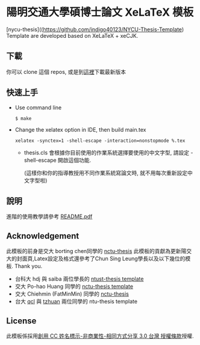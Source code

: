 # 陽明交通大學碩博士論文 XeLaTeX 模板

[nycu-thesis]((https://github.com/indigo40123/NYCU-Thesis-Template)
Template are developed based on XeLaTeX + xeCJK.

## 下載
  你可以 clone 這個 repos, 或是到[這裡](https://github.com/indigo40123/NYCU-Thesis-Template)下載最新版本

## 快速上手
* Use command line

  ```
  $ make
  ```

* Change the xelatex option in IDE, then build main.tex

  ```
  xelatex -synctex=1 -shell-escape -interaction=nonstopmode %.tex
  ```
  * thesis.cls 會根據你目前使用的作業系統選擇要使用的中文字型, 請設定 -shell-escape 開啟這個功能.

    (這樣你和你的指導教授用不同作業系統寫論文時, 就不用每次重新設定中文字型啦)

## 說明
   進階的使用教學請參考 [README.pdf](https://github.com/indigo40123/NYCU-Thesis-Template/README.pdf)


## Acknowledgement
   此模板的前身是交大 borting chen同學的 [nctu-thesis](https://github.com/borting/nctu-thesis) 
   此模板的貢獻為更新陽交大的封面頁,Latex設定及格式還參考了Chun Sing Leung學長以及以下幾位的模板. Thank you.
   
* 台科大 hdj 與 saiba 兩位學長的 [ntust-thesis template](https://code.google.com/archive/p/ntust-thesis/downloads)
* 交大 Po-hao Huang 同學的 [nctu-thesis template](https://github.com/Po-haoHuang/nctu-thesis)
* 交大 Chiehmin (FatMinMin) 同學的 [nctu-thesis](https://github.com/chiehmin/nctu-thesis)
* 台大 [qcl](https://github.com/qcl/qcl-master-thesis) 與 [tzhuan](https://github.com/tzhuan/ntu-thesis) 兩位同學的 ntu-thesis template

## License
   此模板係採用[創用 CC 姓名標示-非商業性-相同方式分享 3.0 台灣 授權條款](https://creativecommons.org/licenses/by-nc-sa/3.0/tw/legalcode)授權.
